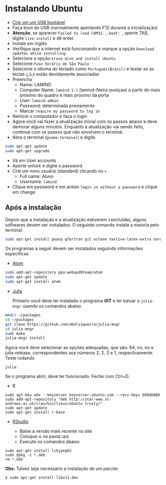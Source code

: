# Instalando Ubuntu

  - [Crie um um USB bootável](usb.md)
  - Faça boot do USB (normalmente apertando F12 durante a inicialização)
  - **Atenção**, se aparecer `Failed to load COM32...boot: `, aperte TAB, digite
   `live-install` e dê enter.
  - Instale em inglês
  - Verifique que a internet está funcionando e marque a opção `Download updates
   while installing`
  - Selecione a opção `erase disk and install ubuntu`
  - Selecione `Fuso horário de São Paulo`
  - Selecione o idioma do teclado como `Português(Brasil)` e testar se as teclas
   `ç`,`ã`,`é` estão devidamente associadas
  - Preencha
    - Name: LAMIND
    - Computer Name: `lamind-1-1` (lamind-fileira-posiçao) a partir do mais
    próximo do quadro e mais próximo da porta
    - User: `lamind-admin`
    - Password: determinada previamente
    - Marcar `require my password to log in`
  - Reinicie o computador e faça o login
  - Agora você vai fazer a atualização inicial com os passos abaixo
  e deve demorar alguns minutos.
  Enquanto a atualização vai sendo feito, continue com os passos que não
  envolvem o terminal.
  - Abra o terminal (`gnome-terminal`) e digite
````bash
sudo apt-get update
sudo apt-get upgrade
````
  - Vá em User accounts
  - Aperte unlock e digite o password
  - Crie um novo usuário (standard) clicando no `+`
    - Full name: Aluno
    - Username: `lamind`
  - Clique em password e em action `login in without a password` e clique em
  change

## Após a instalação

Depois que a instalação e a atualização estiverem concluídas, alguns
softwares devem ser instalados. O seguinte comando instala a maioria pelo
terminal:
````bash
sudo apt-get install geany gfortran git octave texlive-latex-extra unrar vim
````
Os programas a seguir devem ser instalados seguindo informações específicas
  - [Atom](https://atom.io)
````bash
sudo add-apt-repository ppa:webupd8team/atom
sudo apt-get update
sudo apt-get install atom
````
  - [Julia](https://julialang.org)

    Primeiro você deve ter instalado o programa **GIT** e ter baixar o
`julia-mngr` usando os comandos abaixo
````bash
mkdir ~/packages
cd ~/packages
git clone https://github.com/abelsiqueira/julia-mngr
cd julia-mngr
sudo make
julia-mngr install
````
Agora você deve selecionar as opções adequadas, que são: 64, no, no e
julia-release, correspondentes aos números 2, 2, 2 e 1, respectivamente.
Teste rodando
````
julia
````
Se o programa abrir, deve ter funcionado. Feche com Ctrl+D.

  - R

  ````
  sudo apt-key adv --keyserver keyserver.ubuntu.com --recv-keys E084DAB9
sudo add-apt-repository "deb http://star-www.st-andrews.ac.uk/cran/bin/linux/ubuntu trusty/"
sudo apt-get update
sudo apt-get install r-base
  ````
  - [RStudio](https://download1.rstudio.org)

    - Baixe a versão mais recente no site
    - Coloque-o na pasta raiz
    - Execute os comandos abaixo
  ````
  sudo apt-get install libjpeg62
  sudo dpkg -i *.deb
  rm *.deb
  ````

  **Obs:** Talvez seja necessário a instalação de um pacote:
   ````
   $ sudo apt-get install libx11-dev
  ````
